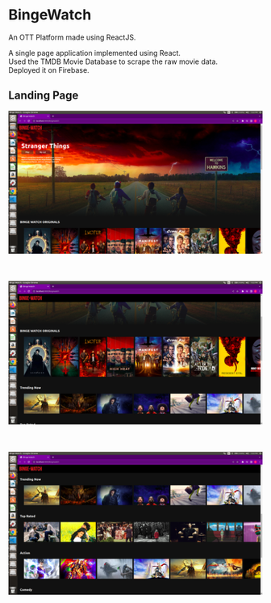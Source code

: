 # BingeWatch

An OTT Platform made using ReactJS.

A single page application implemented using React.<br/>
Used the TMDB Movie Database to scrape the raw movie data.<br/>
Deployed it on Firebase.

## Landing Page

![Web App](https://github.com/ChakitBhandari/BingeWatch/blob/main/1.png)
<br/><br/>
<br/><br/>
![Web App](https://github.com/ChakitBhandari/BingeWatch/blob/main/2.png)
<br/><br/>
<br/><br/>
![Web App](https://github.com/ChakitBhandari/BingeWatch/blob/main/3.png)
